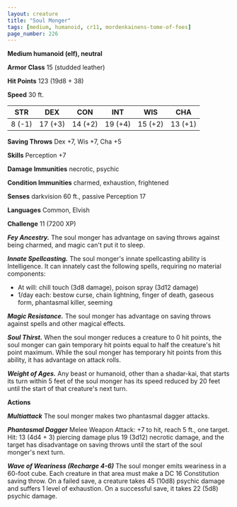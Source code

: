 ```yaml
---
layout: creature
title: "Soul Monger"
tags: [medium, humanoid, cr11, mordenkainens-tome-of-foes]
page_number: 226
---
```


**Medium humanoid (elf), neutral**

**Armor Class** 15 (studded leather)

**Hit Points** 123  (19d8 + 38)

**Speed** 30 ft.

|   STR   |   DEX   |   CON   |   INT   |   WIS   |   CHA   |
|:-------:|:-------:|:-------:|:-------:|:-------:|:-------:|
| 8 (-1) | 17 (+3) | 14 (+2) | 19 (+4) | 15 (+2) | 13 (+1) |

**Saving Throws** Dex +7, Wis +7, Cha +5

**Skills** Perception +7

**Damage Immunities** necrotic, psychic

**Condition Immunities** charmed, exhaustion, frightened

**Senses** darkvision 60 ft., passive Perception 17

**Languages** Common, Elvish

**Challenge** 11 (7200 XP)

***Fey Ancestry.*** The soul monger has advantage on saving throws against being charmed, and magic can't put it to sleep.

***Innate Spellcasting.*** The soul monger's innate spellcasting ability is Intelligence. It can innately cast the following spells, requiring no material components:
* At will: chill touch (3d8 damage), poison spray (3d12 damage)
* 1/day each: bestow curse, chain lightning, finger of death, gaseous form, phantasmal killer, seeming

***Magic Resistance.*** The soul monger has advantage on saving throws against spells and other magical effects.

***Soul Thirst.*** When the soul monger reduces a creature to 0 hit points, the soul monger can gain temporary hit points equal to half the creature's hit point maximum. While the soul monger has temporary hit points from this ability, it has advantage on attack rolls.

***Weight of Ages.*** Any beast or humanoid, other than a shadar-kai, that starts its turn within 5 feet of the soul monger has its speed reduced by 20 feet until the start of that creature's next turn.

**Actions**

***Multiattack*** The soul monger makes two phantasmal dagger attacks.

***Phantasmal Dagger*** Melee Weapon Attack: +7 to hit, reach 5 ft., one target. Hit: 13 (4d4 + 3) piercing damage plus 19 (3d12) necrotic damage, and the target has disadvantage on saving throws until the start of the soul monger's next turn.

***Wave of Weariness (Recharge 4-6)*** The soul monger emits weariness in a 60-foot cube. Each creature in that area must make a DC 16 Constitution saving throw. On a failed save, a creature takes 45 (10d8) psychic damage and suffers 1 level of exhaustion. On a successful save, it takes 22 (5d8) psychic damage.